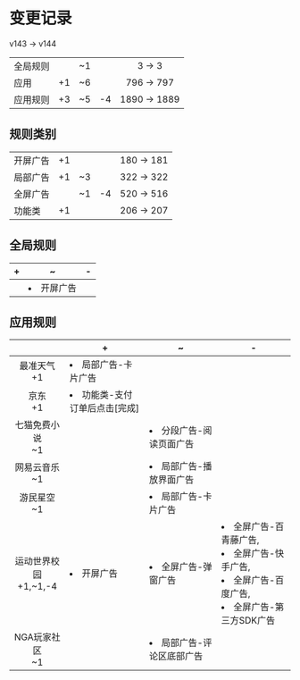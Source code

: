 # 变更记录

v143 -> v144

||||||
|-|:-:|:-:|:-:|:-:|
|全局规则||~1||3 -> 3|
|应用|+1|~6||796 -> 797|
|应用规则|+3|~5|-4|1890 -> 1889|

## 规则类别

||||||
|-|:-:|:-:|:-:|:-:|
|开屏广告|+1|||180 -> 181|
|局部广告|+1|~3||322 -> 322|
|全屏广告||~1|-4|520 -> 516|
|功能类|+1|||206 -> 207|

## 全局规则

|+|~|-|
|-|-|-|
||<li>开屏广告||

## 应用规则

||+|~|-|
|:-:|-|-|-|
|最准天气<br>+1|<li>局部广告-卡片广告|||
|京东<br>+1|<li>功能类-支付订单后点击[完成]|||
|七猫免费小说<br>~1||<li>分段广告-阅读页面广告||
|网易云音乐<br>~1||<li>局部广告-播放界面广告||
|游民星空<br>~1||<li>局部广告-卡片广告||
|运动世界校园<br>+1,~1,-4|<li>开屏广告|<li>全屏广告-弹窗广告|<li>全屏广告-百青藤广告,<li>全屏广告-快手广告,<li>全屏广告-百度广告,<li>全屏广告-第三方SDK广告|
|NGA玩家社区<br>~1||<li>局部广告-评论区底部广告||
